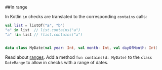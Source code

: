 ##In range

In Kotlin `in` checks are translated to the corresponding `contains` calls:

```kotlin
val list = listOf("a", "b")
"a" in list  // list.contains("a")
"a" !in list // !list.contains("a")


data class MyDate(val year: Int, val month: Int, val dayOfMonth: Int) : Comparable<MyDate>
```

Read about [ranges][1]. Add a method `fun contains(d: MyDate)` to the `class DateRange`
to allow in checks with a range of dates.

[1]: https://kotlinlang.org/docs/reference/ranges.html
